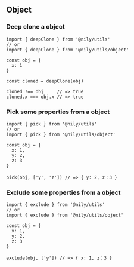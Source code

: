 ## Object

### Deep clone a object

```
import { deepClone } from '@nily/utils'
// or
import { deepClone } from '@nily/utils/object'

const obj = {
  x: 1
}

const cloned = deepClone(obj)

cloned !== obj     // => true
cloned.x === obj.x // => true
```

### Pick some properties from a object

```
import { pick } from '@nily/utils'
// or
import { pick } from '@nily/utils/object'

const obj = {
  x: 1,
  y: 2,
  z: 3
}

pick(obj, ['y', 'z']) // => { y: 2, z：3 }
```

### Exclude some properties from a object

```
import { exclude } from '@nily/utils'
// or
import { exclude } from '@nily/utils/object'

const obj = {
  x: 1,
  y: 2,
  z: 3
}

exclude(obj, ['y']) // => { x: 1, z：3 }
```

